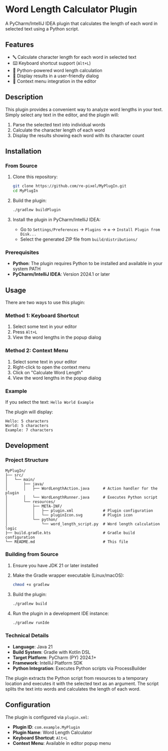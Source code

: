 # Word Length Calculator Plugin

A PyCharm/IntelliJ IDEA plugin that calculates the length of each word in selected text using a Python script.

## Features

- 🔤 Calculate character length for each word in selected text
- ⌨️ Keyboard shortcut support (`Alt+L`)
- 🐍 Python-powered word length calculation
- 💬 Display results in a user-friendly dialog
- 📝 Context menu integration in the editor

## Description

This plugin provides a convenient way to analyze word lengths in your text. Simply select any text in the editor, and the plugin will:
1. Parse the selected text into individual words
2. Calculate the character length of each word
3. Display the results showing each word with its character count

## Installation

### From Source

1. Clone this repository:
   ```bash
   git clone https://github.com/re-pixel/MyPlugIn.git
   cd MyPlugIn
   ```

2. Build the plugin:
   ```bash
   ./gradlew buildPlugin
   ```

3. Install the plugin in PyCharm/IntelliJ IDEA:
   - Go to `Settings/Preferences` → `Plugins` → `⚙️` → `Install Plugin from Disk...`
   - Select the generated ZIP file from `build/distributions/`

### Prerequisites

- **Python**: The plugin requires Python to be installed and available in your system PATH
- **PyCharm/IntelliJ IDEA**: Version 2024.1 or later

## Usage

There are two ways to use this plugin:

### Method 1: Keyboard Shortcut
1. Select some text in your editor
2. Press `Alt+L`
3. View the word lengths in the popup dialog

### Method 2: Context Menu
1. Select some text in your editor
2. Right-click to open the context menu
3. Click on "Calculate Word Length"
4. View the word lengths in the popup dialog

### Example

If you select the text: `Hello World Example`

The plugin will display:
```
Hello: 5 characters
World: 5 characters
Example: 7 characters
```

## Development

### Project Structure

```
MyPlugIn/
├── src/
│   └── main/
│       ├── java/
│       │   ├── WordLengthAction.java      # Action handler for the plugin
│       │   └── WordLengthRunner.java      # Executes Python script
│       └── resources/
│           ├── META-INF/
│           │   ├── plugin.xml             # Plugin configuration
│           │   └── pluginIcon.svg         # Plugin icon
│           └── python/
│               └── word_length_script.py  # Word length calculation logic
├── build.gradle.kts                       # Gradle build configuration
└── README.md                              # This file
```

### Building from Source

1. Ensure you have JDK 21 or later installed

2. Make the Gradle wrapper executable (Linux/macOS):
   ```bash
   chmod +x gradlew
   ```

3. Build the plugin:
   ```bash
   ./gradlew build
   ```

4. Run the plugin in a development IDE instance:
   ```bash
   ./gradlew runIde
   ```

### Technical Details

- **Language**: Java 21
- **Build System**: Gradle with Kotlin DSL
- **Target Platform**: PyCharm (PY) 2024.1+
- **Framework**: IntelliJ Platform SDK
- **Python Integration**: Executes Python scripts via ProcessBuilder

The plugin extracts the Python script from resources to a temporary location and executes it with the selected text as an argument. The script splits the text into words and calculates the length of each word.

## Configuration

The plugin is configured via `plugin.xml`:
- **Plugin ID**: `com.example.MyPlugin`
- **Plugin Name**: Word Length Calculator
- **Keyboard Shortcut**: `Alt+L`
- **Context Menu**: Available in editor popup menu

